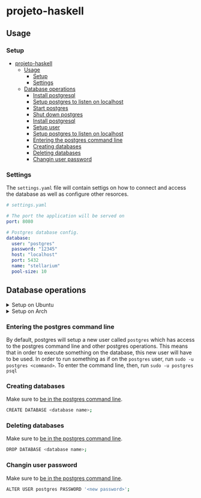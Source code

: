 # projeto-haskell

## Usage

### Setup

- [projeto-haskell](#projeto-haskell)
  - [Usage](#usage)
    - [Setup](#setup)
    - [Settings](#settings)
  - [Database operations](#database-operations)
    - [Install postgresql](#install-postgresql)
    - [Setup postgres to listen on localhost](#setup-postgres-to-listen-on-localhost)
    - [Start postgres](#start-postgres)
    - [Shut down postgres](#shut-down-postgres)
    - [Install postgresql](#install-postgresql-1)
    - [Setup user](#setup-user)
    - [Setup postgres to listen on localhost](#setup-postgres-to-listen-on-localhost-1)
    - [Entering the postgres command line](#entering-the-postgres-command-line)
    - [Creating databases](#creating-databases)
    - [Deleting databases](#deleting-databases)
    - [Changin user password](#changin-user-password)

### Settings

The `settings.yaml` file will contain settigs on how to connect and access the
database as well as configure other resorces.

```yaml
# settings.yaml

# The port the application will be served on
port: 8080

# Postgres database config.
database:
  user: "postgres"
  password: "12345"
  host: "localhost"
  port: 5432
  name: "stellarium"
  pool-size: 10
```

## Database operations

<details>
<summary>Setup on Ubuntu</summary>

### Install postgresql

```sh
sudo apt update
sudo apt install postgresql postgresql-contrib libpq-dev
```

### Setup postgres to listen on localhost

Edit `/etc/postgresql/12/main/postgresql.conf` and uncomment the line
`listen_address = 'localhost'` by removing the leading `'#'`. Also make sure
that the port is set to `5432`.

### Start postgres

```sh
sudo service postgresql start
```

### Shut down postgres

```sh
sudo service postgresql stop
```

</details>

<details>
<summary>Setup on Arch</summary>

### Install postgresql

Install the `postgresql` package.

### Setup user

```sh
sudo su postgres
initdb -D /var/lib/postgres/data
systemctl start postgresql
createuser --interative
```

Then use the same name as your default user on that machine, and also enable it
to user the superuser.

### Setup postgres to listen on localhost

After exiting the postgres user (simply Control + D out of it).

```sh
sudo cp /usr/share/postgresql/postgresql.conf.sample /var/lib/postgres/postgresql.conf
```

Then edit `/var/lib/postgres/postgresql.conf` and uncomment the line
`listen_address = 'localhost'` by removing the leading `'#'`. Also make sure
that the port is set to `5432`.

</details>

### Entering the postgres command line

By default, postgres will setup a new user called `postgres` which has access to
the postgres command line and other postgres operations. This means that in
order to execute something on the database, this new user will have to be used.
In order to run something as if on the `postgres` user, run `sudo -u postgres
<command>`. To enter the command line, then, run `sudo -u postgres psql`

### Creating databases

Make sure to [be in the postgres command line](#entering-the-postgres-command-line).

```sh
CREATE DATABASE <database name>;
```

### Deleting databases

Make sure to [be in the postgres command line](#entering-the-postgres-command-line).

```sh
DROP DATABASE <database name>;
```

### Changin user password

Make sure to [be in the postgres command line](#entering-the-postgres-command-line).

```sh
ALTER USER postgres PASSWORD '<new password>';
```
